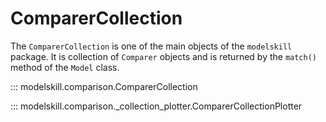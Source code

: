 # ComparerCollection

The `ComparerCollection` is one of the main objects of the `modelskill` package. It is collection of `Comparer` objects and is returned by the `match()` method of the `Model` class. 


::: modelskill.comparison.ComparerCollection

::: modelskill.comparison._collection_plotter.ComparerCollectionPlotter
